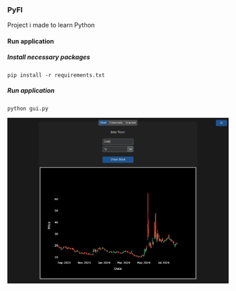 ### PyFI

Project i made to learn Python

#### Run application

##### Install necessary packages
```console
pip install -r requirements.txt
```

##### Run application
```console
python gui.py
```

![alt text](/assets/repo/project-image.png)
